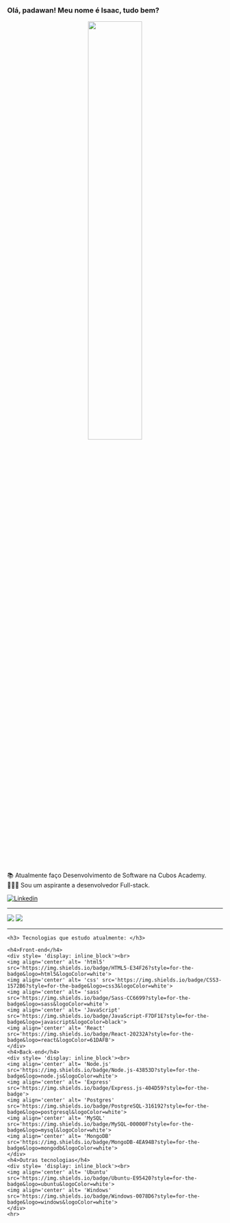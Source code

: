 
<h3>Olá, padawan! Meu nome é Isaac, tudo bem?</h3>

<div align='center'>
<img src="https://c.tenor.com/7rMJZKO5CYYAAAAC/baby-yoda-hi.gif" width="50%" margin-bottom ='20px'/>
</div>

</br>

<div align='left'> 
    <p>
    📚 Atualmente faço Desenvolvimento de Software na Cubos Academy.<br/>
    👨🏽‍🎓 Sou um aspirante a desenvolvedor Full-stack.
    </p>
</div>

[![Linkedin](https://img.shields.io/badge/LinkedIn-0077B5?style=for-the-badge&logo=linkedin&logoColor=white)](https://www.linkedin.com/in/isaac-jbs/)

<hr>

<img align='+' src="https://github-readme-stats.vercel.app/api?username=IsaacJBS&show_icons=true&title_color=783c00&text_color=af552e&icon_color=783c00&bg_color=f8efd4&cache_seconds=2300">

<img src="https://img.shields.io/static/v1?label=Overview&message=Isaac Jordão&color=f8efd4&style=for-the-badge&logo=GitHub">

<hr>
 
    <h3> Tecnologias que estudo atualmente: </h3>

    <h4>Front-end</h4>
    <div style= 'display: inline_block'><br>
    <img align='center' alt= 'html5' src='https://img.shields.io/badge/HTML5-E34F26?style=for-the-badge&logo=html5&logoColor=white'>
    <img align='center' alt= 'css' src='https://img.shields.io/badge/CSS3-1572B6?style=for-the-badge&logo=css3&logoColor=white'>
    <img align='center' alt= 'sass' src='https://img.shields.io/badge/Sass-CC6699?style=for-the-badge&logo=sass&logoColor=white'>
    <img align='center' alt= 'JavaScript' src='https://img.shields.io/badge/JavaScript-F7DF1E?style=for-the-badge&logo=javascript&logoColor=black'>
    <img align='center' alt= 'React' src='https://img.shields.io/badge/React-20232A?style=for-the-badge&logo=react&logoColor=61DAFB'>
    </div>
    <h4>Back-end</h4> 
    <div style= 'display: inline_block'><br>
    <img align='center' alt= 'Node.js' src='https://img.shields.io/badge/Node.js-43853D?style=for-the-badge&logo=node.js&logoColor=white'>
    <img align='center' alt= 'Express' src='https://img.shields.io/badge/Express.js-404D59?style=for-the-badge'>
    <img align='center' alt= 'Postgres' src='https://img.shields.io/badge/PostgreSQL-316192?style=for-the-badge&logo=postgresql&logoColor=white'>
    <img align='center' alt= 'MySQL' src='https://img.shields.io/badge/MySQL-00000F?style=for-the-badge&logo=mysql&logoColor=white'>
    <img align='center' alt= 'MongoDB' src='https://img.shields.io/badge/MongoDB-4EA94B?style=for-the-badge&logo=mongodb&logoColor=white'>
    </div>
    <h4>Outras tecnologias</h4>
    <div style= 'display: inline_block'><br>
    <img align='center' alt= 'Ubuntu' src='https://img.shields.io/badge/Ubuntu-E95420?style=for-the-badge&logo=ubuntu&logoColor=white'> 
    <img align='center' alt= 'Windows' src='https://img.shields.io/badge/Windows-0078D6?style=for-the-badge&logo=windows&logoColor=white'>
    </div>
    <hr>

